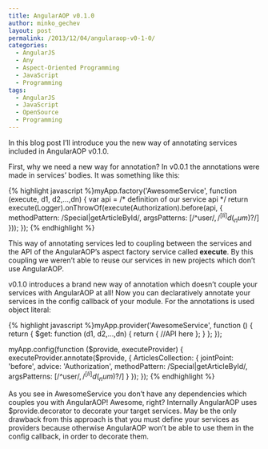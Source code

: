 ```yaml
---
title: AngularAOP v0.1.0
author: minko_gechev
layout: post
permalink: /2013/12/04/angularaop-v0-1-0/
categories:
  - AngularJS
  - Any
  - Aspect-Oriented Programming
  - JavaScript
  - Programming
tags:
  - AngularJS
  - JavaScript
  - OpenSource
  - Programming
---
```


In this blog post I&#8217;ll introduce you the new way of annotating services included in AngularAOP v0.1.0. 

First, why we need a new way for annotation? In v0.0.1 the annotations were made in services&#8217; bodies. It was something like this:

{% highlight javascript %}myApp.factory('AwesomeService', function (execute, d1, d2,...,dn) {
  var api = /* definition of our service api */
  return execute(Logger).onThrowOf(execute(Authorization).before(api, {
    methodPattern: /Special|getArticleById/,
    argsPatterns: [/^user$/, /^[Ii]d(_num)?$/]
  }));
});
{% endhighlight %}

This way of annotating services led to coupling between the services and the API of the AngularAOP&#8217;s aspect factory service called **execute**. By this coupling we weren&#8217;t able to reuse our services in new projects which don&#8217;t use AngularAOP.

v0.1.0 introduces a brand new way of annotation which doesn&#8217;t couple your services with AngularAOP at all! Now you can declaratively annotate your services in the config callback of your module. For the annotations is used object literal:

{% highlight javascript %}myApp.provider('AwesomeService', function () {
  return {
    $get: function (d1, d2,...,dn) {
      return {
        //API here
      };
    }
  };
});

myApp.config(function ($provide, executeProvider) {
  executeProvider.annotate($provide, {
    ArticlesCollection: {
      jointPoint: 'before',
      advice: 'Authorization',
      methodPattern: /Special|getArticleById/,
      argsPatterns: [/^user$/, /^[Ii]d(_num)?$/]
    }
  });
});
{% endhighlight %}

As you see in AwesomeService you don&#8217;t have any dependencies which couples you with AngularAOP! Awesome, right? Internally AngularAOP uses $provide.decorator to decorate your target services. May be the only drawback from this approach is that you must define your services as providers because otherwise AngularAOP won&#8217;t be able to use them in the config callback, in order to decorate them.